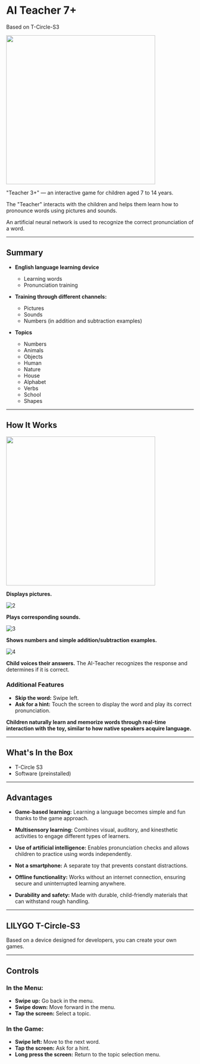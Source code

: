 # AI Teacher 7+
Based on T-Circle-S3

<img src="https://github.com/user-attachments/assets/362e1cfa-3efc-4d0b-8a5b-fe802c4268a3" width=400>


"Teacher 3+" — an interactive game for children aged 7 to 14 years.

The "Teacher" interacts with the children and helps them learn how to pronounce words using pictures and sounds.

An artificial neural network is used to recognize the correct pronunciation of a word.

---

## Summary

- **English language learning device**
  - Learning words
  - Pronunciation training
 
    
- **Training through different channels:**
  - Pictures
  - Sounds
  - Numbers (in addition and subtraction examples)

- **Topics**
  - Numbers
  - Animals
  - Objects
  - Human
  - Nature
  - House
  - Alphabet
  - Verbs
  - School
  - Shapes

---

## How It Works

<img src="https://github.com/user-attachments/assets/174cf222-a2b7-4a07-8212-68394068146a" width=400>

**Displays pictures.**

![2](https://github.com/user-attachments/assets/bd8e5b64-a26e-460e-be65-05db02a38f6d)


**Plays corresponding sounds.**

![3](https://github.com/user-attachments/assets/35feb515-2fa5-4814-bc8b-afe12d658a5b)


**Shows numbers and simple addition/subtraction examples.**

![4](https://github.com/user-attachments/assets/1d8b01be-25b5-4093-a1de-b01faa82d542)


**Child voices their answers.**
The AI-Teacher recognizes the response and determines if it is correct.

### Additional Features

- **Skip the word:** Swipe left.
- **Ask for a hint:** Touch the screen to display the word and play its correct pronunciation.

**Children naturally learn and memorize words through real-time interaction with the toy, similar to how native speakers acquire language.**

---

## What's In the Box

- T-Circle S3
- Software (preinstalled)

---

## Advantages

- **Game-based learning:**
  Learning a language becomes simple and fun thanks to the game approach.

- **Multisensory learning:**
  Combines visual, auditory, and kinesthetic activities to engage different types of learners.

- **Use of artificial intelligence:**
  Enables pronunciation checks and allows children to practice using words independently.

- **Not a smartphone:**
  A separate toy that prevents constant distractions.

- **Offline functionality:**
  Works without an internet connection, ensuring secure and uninterrupted learning anywhere.

- **Durability and safety:**
  Made with durable, child-friendly materials that can withstand rough handling.

---

## LILYGO T-Circle-S3

Based on a device designed for developers, you can create your own games.

---

## Controls

### In the Menu:

- **Swipe up:** Go back in the menu.
- **Swipe down:** Move forward in the menu.
- **Tap the screen:** Select a topic.

### In the Game:

- **Swipe left:** Move to the next word.
- **Tap the screen:** Ask for a hint.
- **Long press the screen:** Return to the topic selection menu.
